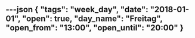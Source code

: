 ---json
{
"tags": "week_day",
  "date": "2018-01-01",
  "open": true,
  "day_name": "Freitag",
  "open_from": "13:00",
  "open_until": "20:00"
}
---
